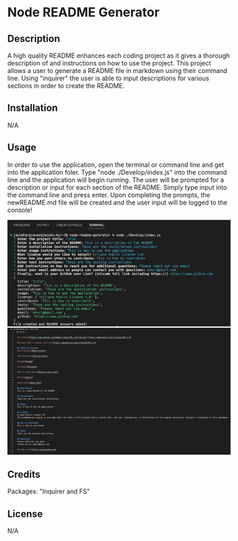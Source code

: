 # Node README Generator

## Description

A high quality README enhances each coding project as it gives a thorough description of and instructions on how to use the project.  This project allows a user to generate a README file in markdown using their command line.  Using "inquirer" the user is able to input descriptions for various sections in order to create the README.

## Installation

N/A

## Usage

In order to use the application, open the terminal or command line and get into the application foler.  Type "node ./Develop/index.js" into the command line and the application will begin running.  The user will be prompted for a description or input for each section of the README. Simply type input into the command line and press enter.  Upon completing the prompts, the newREADME.md file will be created and the user input will be logged to the console!

![Image of program running in the command line](./assets/images/Screenshot%202023-06-21%20at%201.23.20%20PM.png)
![Image of generated README file](./assets/images/Screenshot%202023-06-21%20at%201.23.39%20PM.png)

## Credits

Packages: "Inquirer and FS"

## License

N/A